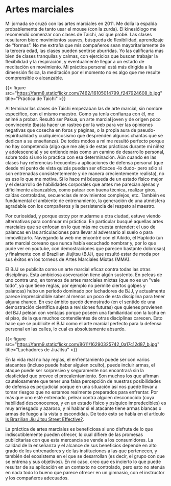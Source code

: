 # Artes marciales



Mi jornada se cruzó con las artes marciales en 2011. Me dolía la espalda
probablemente de tanto usar el mouse (con la zurda). El kinesiólogo me recomendó
comenzar con clases de Taichi, así que probé. Las clases resultaron bien:
movimientos suaves, búsqueda de flexibilidad, aprendizaje de “formas”. No me
extraña que mis compañeros sean mayoritariamente de la tercera edad, las clases
pueden sentirse aburridas. Yo las calificaría más bien de clases tranquilas y
calmas, con ejercicios que buscan trabajar la flexibilidad y la respiración, y
eventualmente llegar a un estado de meditación en movimiento. Mi práctica
personal está más dirigida a la dimensión física, la meditación por el momento
no es algo que me resulte comprensible o alcanzable.

{{< figure src="https://farm8.staticflickr.com/7462/16105014799_f247924608_b.jpg" title="Práctica de Taichi" >}}

Al terminar las clases de Taichi empezaban las de arte marcial, sin
nombre específico, con el mismo maestro. Como ya tenía confianza con él,
me animé a probar. Resultó ser Pakua, un arte marcial joven y de origen
poco convincente (basta hacer un rastreo por la web para ver las
opiniones negativas que cosecha en foros y páginas, o la propia aura de
pseudo-espiritualidad y cualquiercosismo que desprenden algunos chantas
que se dedican a su enseñanza). De todos modos a mi me resultó perfecto
porque no hay competencia (algo que me alejó de estas prácticas durante
mi niñez y adolescencia) y se entiende más como un camino de desarrollo
personal, sobre todo si uno lo practica con esa determinación. Aún
cuando en las clases hay referencias frecuentes a aplicaciones de
defensa personal (que desde mi punto de vista quizás puedan ser eficaces
-lo dudo- pero sólo si son entrenadas consistentemente y de manera
crecientemente realista), no es eso lo que me motiva. Sí lo hace mi
búsqueda de un estado físico mejor y el desarrollo de habilidades
corporales que antes me parecían ajenas y dificilmente alcanzables, como
patear con buena técnica, realizar giros, caídas controladas, secuencias
de movimientos complejos, etc. También es fundamental el ambiente de
entrenamiento, la generación de una atmósfera agradable con los
compañeros y la persistencia del respeto al maestro.

Por curiosidad, y porque estoy por mudarme a otra ciudad, estuve viendo
alternativas para continuar mi práctica. En particular busqué aquellas
artes marciales que se enfocan en lo que más me cuesta entender: el uso
de palancas en las articulaciones para llevar al adversario al suelo o
para inmovilizarlo. Navegando la web me encontré con el Aikido, el
Hapkido (un arte marcial coreano que nunca había escuchado nombrar y,
por lo que pude ver en youtube, con demostraciones que parecen bastante
dolorosas) y finalmente con el Brazilian Jiujitsu (BJJ), que resultó
estar de moda por sus éxitos en los torneos de Artes Marciales Mixtas
(MMA).

El BJJ se publicita como un arte marcial eficaz contra todas las otras
disciplinas. Esta ambiciosa aseveración tiene algún sustento. En peleas
de uno contra uno, en torneos de artes marciales mixtas (que no es un
\"vale todo\", ya que tiene reglas, por ejemplo no permite ciertos
golpes y palancas) hubo un período dominado por luchadores de BJJ, y
actualmente parece imprescindible saber al menos un poco de esta
disciplina para tener alguna chance. En ese ámbito quedó demostrado (en
el sentido de una demostración científica sujeta a revisiones futuras)
que quienes provienen del BJJ pelean con ventajas porque poseen una
familiaridad con la lucha en el piso, de la que muchos contendientes de
otras disciplinas carecen. Esto hace que se publicite el BJJ como el
arte marcial perfecto para la defensa personal en las calles, lo cual es
absolutamente absurdo.

{{< figure src="https://farm9.staticflickr.com/8611/16290325742_0a17c12d87_b.jpg" title="Luchadores de JiuJitsu" >}}

En la vida real no hay reglas, el enfrentamiento puede ser con varios
atacantes (incluso puede haber alguien oculto), puede incluir armas, el
ataque puede ser sorpresivo y seguramente nos encontrará sin la
elasticidad que provee el precalentamiento. Son muchos los que afirman
cautelosamente que tener una falsa percepción de nuestras posibilidades
de defensa es perjudicial porque en una situación así nos puede llevar a
tomar riesgos que no estamos realmente preparados para enfrentar. Por
más que uno esté entrenado, pelear contra alguien desconocido (cuya
habilidad desconocemos, y en un estado físico y psíquico impredecibles)
es muy arriesgado y azaroso, y ni hablar si el atacante tiene armas
blancas o armas de fuego a la vista o escondidas. De todo esto se habla
en el artículo [Is Brazilian Jiu Jitsu Street
Effective?](http://www.pop.martialartsunltd.co.uk/articles/brazilian-jiu-jitsu/196-is-brazilian-jiu-jitsu-street-effective).

La práctica de artes marciales es beneficiosa si uno disfruta de lo que
indiscutiblemente pueden ofrecer, lo cual difiere de las promesas
publicitarias con que esta mercancía se vende a los consumidores. La
calidad de la enseñanza y el alcance de sus beneficios depende en alto
grado de los entrenadores y de las instituciones a las que pertenecen, y
también del ecosistema en el que se desarrollan (es decir, el grupo con
que se entrena y sus objetivos). En mi caso, creo que es incierto lo que
puede resultar de su aplicación en un contexto no controlado, pero esto
no atenúa en nada todo lo bueno que parece ofrecer en un gimnasio, con
el instructor y los compañeros adecuados.


